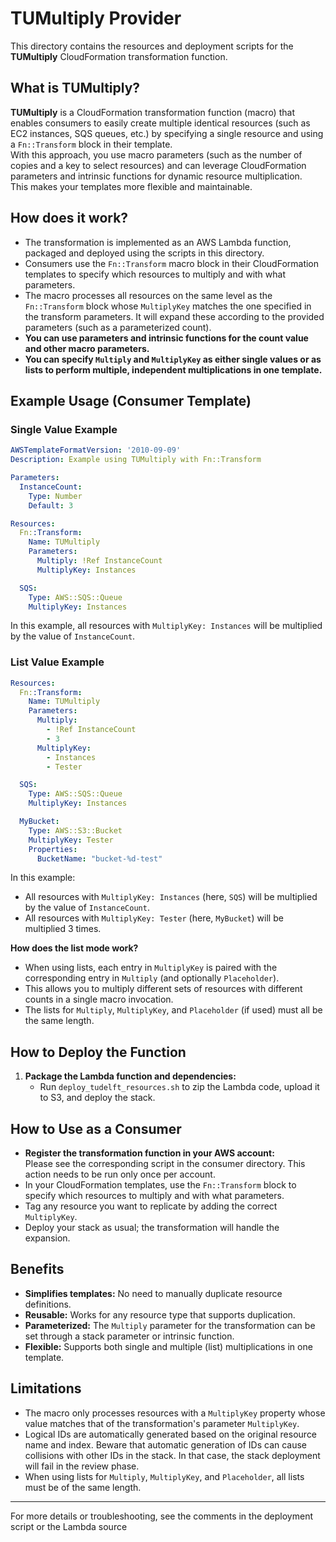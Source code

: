 # TUMultiply Provider

This directory contains the resources and deployment scripts for the **TUMultiply** CloudFormation transformation function.

## What is TUMultiply?

**TUMultiply** is a CloudFormation transformation function (macro) that enables consumers to easily create multiple identical resources (such as EC2 instances, SQS queues, etc.) by specifying a single resource and using a `Fn::Transform` block in their template.  
With this approach, you use macro parameters (such as the number of copies and a key to select resources) and can leverage CloudFormation parameters and intrinsic functions for dynamic resource multiplication.  
This makes your templates more flexible and maintainable.

## How does it work?

- The transformation is implemented as an AWS Lambda function, packaged and deployed using the scripts in this directory.
- Consumers use the `Fn::Transform` macro block in their CloudFormation templates to specify which resources to multiply and with what parameters.
- The macro processes all resources on the same level as the `Fn::Transform` block whose `MultiplyKey` matches the one specified in the transform parameters. It will expand these according to the provided parameters (such as a parameterized count).
- **You can use parameters and intrinsic functions for the count value and other macro parameters.**
- **You can specify `Multiply` and `MultiplyKey` as either single values or as lists to perform multiple, independent multiplications in one template.**

## Example Usage (Consumer Template)

### Single Value Example

```yaml
AWSTemplateFormatVersion: '2010-09-09'
Description: Example using TUMultiply with Fn::Transform

Parameters:
  InstanceCount:
    Type: Number
    Default: 3

Resources:
  Fn::Transform:
    Name: TUMultiply
    Parameters:
      Multiply: !Ref InstanceCount
      MultiplyKey: Instances

  SQS:
    Type: AWS::SQS::Queue
    MultiplyKey: Instances
```

In this example, all resources with `MultiplyKey: Instances` will be multiplied by the value of `InstanceCount`.

### List Value Example

```yaml
Resources:
  Fn::Transform:
    Name: TUMultiply
    Parameters:
      Multiply:
        - !Ref InstanceCount
        - 3
      MultiplyKey:
        - Instances
        - Tester

  SQS:
    Type: AWS::SQS::Queue
    MultiplyKey: Instances

  MyBucket:
    Type: AWS::S3::Bucket
    MultiplyKey: Tester
    Properties:
      BucketName: "bucket-%d-test"
```

In this example:
- All resources with `MultiplyKey: Instances` (here, `SQS`) will be multiplied by the value of `InstanceCount`.
- All resources with `MultiplyKey: Tester` (here, `MyBucket`) will be multiplied 3 times.

**How does the list mode work?**
- When using lists, each entry in `MultiplyKey` is paired with the corresponding entry in `Multiply` (and optionally `Placeholder`).
- This allows you to multiply different sets of resources with different counts in a single macro invocation.
- The lists for `Multiply`, `MultiplyKey`, and `Placeholder` (if used) must all be the same length.

## How to Deploy the Function

1. **Package the Lambda function and dependencies:**
   - Run `deploy_tudelft_resources.sh` to zip the Lambda code, upload it to S3, and deploy the stack.

## How to Use as a Consumer

- **Register the transformation function in your AWS account:**  
  Please see the corresponding script in the consumer directory. This action needs to be run only once per account.
- In your CloudFormation templates, use the `Fn::Transform` block to specify which resources to multiply and with what parameters.
- Tag any resource you want to replicate by adding the correct `MultiplyKey`.
- Deploy your stack as usual; the transformation will handle the expansion.

## Benefits

- **Simplifies templates:** No need to manually duplicate resource definitions.
- **Reusable:** Works for any resource type that supports duplication.
- **Parameterized:** The `Multiply` parameter for the transformation can be set through a stack parameter or intrinsic function.
- **Flexible:** Supports both single and multiple (list) multiplications in one template.

## Limitations

- The macro only processes resources with a `MultiplyKey` property whose value matches that of the transformation's parameter `MultiplyKey`.
- Logical IDs are automatically generated based on the original resource name and index. Beware that automatic generation of IDs can cause collisions with other IDs in the stack. In that case, the stack deployment will fail in the review phase.
- When using lists for `Multiply`, `MultiplyKey`, and `Placeholder`, all lists must be of the same length.

---

For more details or troubleshooting, see the comments in the deployment script or the Lambda source